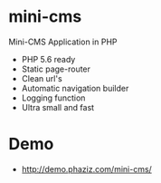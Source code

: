 mini-cms
========

Mini-CMS Application in PHP

- PHP 5.6 ready
- Static page-router
- Clean url's
- Automatic navigation builder
- Logging function
- Ultra small and fast

Demo
====

- <http://demo.phaziz.com/mini-cms/>